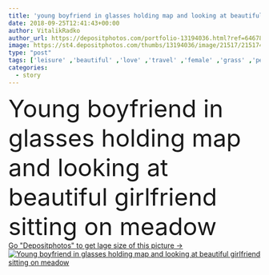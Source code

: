 ```yaml
---
title: 'young boyfriend in glasses holding map and looking at beautiful girlfriend sitting on meadow '
date: 2018-09-25T12:41:43+00:00
author: VitalikRadko
author_url: https://depositphotos.com/portfolio-13194036.html?ref=64678756
image: https://st4.depositphotos.com/thumbs/13194036/image/21517/215174646/api_thumb_450.jpg?forcejpeg=true
type: "post"
tags: ['leisure' ,'beautiful' ,'love' ,'travel' ,'female' ,'grass' ,'people' ,'meadow' ,'outdoors' ,'field' ,'nature' ,'caucasian' ,'transport' ,'transportation' ,'flora' ,'friendship' ,'male' ,'man' ,'retro' ,'vintage' ,'rest' ,'relax' ,'couple' ,'stylish' ,'woman' ,'together' ,'togetherness' ,'tourism' ,'journey' ,'attractive' ,'map' ,'handsome' ,'trip' ,'closeness' ,'candid' ,'tenderness' ,'motorbike' ,'motorcycle' ,'lovers' ,'relationship' ,'tourists' ,'boyfriend' ,'girlfriend' ,'travelers' ,'young adult' ,'Motor vehicle' ,'love story' ]
categories: 
  - story
---
```

<div aling="center">
            <font size="60"> Young boyfriend in glasses holding map and looking at beautiful girlfriend sitting on meadow</font>   
</div>
<div>
    <a href='https://depositphotos.com/215174646/stock-photo-young-boyfriend-glasses-holding-map.html?ref=64678756' target=_blank > Go "Depositphotos" to get lage size of this picture ->
        <img href='https://depositphotos.com/215174646/stock-photo-young-boyfriend-glasses-holding-map.html?ref=64678756' src='https://st4.depositphotos.com/13194036/21517/i/950/depositphotos_215174646-stock-photo-young-boyfriend-glasses-holding-map.jpg?forcejpeg=true' alt='Young boyfriend in glasses holding map and looking at beautiful girlfriend sitting on meadow' >
    </a>
</div>
